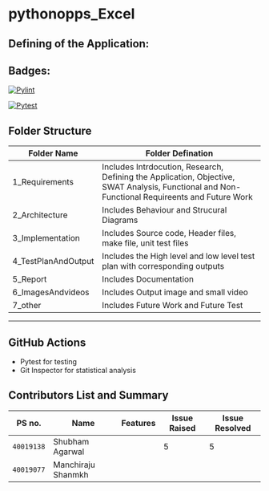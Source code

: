 # pythonopps_Excel 
## Defining of the Application:

## Badges:
[![Pylint](https://github.com/sinopeSA/pythonopps_Excel/actions/workflows/Pylint.yml/badge.svg?branch=master)](https://github.com/sinopeSA/pythonopps_Excel/actions/workflows/Pylint.yml)

[![Pytest](https://github.com/sinopeSA/pythonopps_Excel/actions/workflows/pytest.yml/badge.svg?branch=master)](https://github.com/sinopeSA/pythonopps_Excel/actions/workflows/pytest.yml)



## Folder Structure
|Folder Name|Folder Defination|
|---------------------------------|-----------------------------------------------------------------------------------------------------------|
| 1_Requirements | Includes Intrdocution, Research, Defining the Application, Objective, SWAT Analysis, Functional and Non-Functional Requireents and Future Work|
| 2_Architecture | Includes Behaviour and Strucural Diagrams |
| 3_Implementation | Includes Source code, Header files, make file, unit test files |
| 4_TestPlanAndOutput | Includes the High level and low level test plan with corresponding outputs |
| 5_Report | Includes Documentation |
| 6_ImagesAndvideos | Includes Output image and small video |
| 7_other | Includes Future Work and Future Test |
----------------------------------------------------------------------------------------------------------------------------------------------------------------------------


## GitHub Actions
* Pytest for testing
* Git Inspector for statistical analysis


## Contributors List and Summary
|PS no. |  Name   |    Features    | Issue Raised | Issue Resolved | 
|-------|---------|----------------|--------|-------|
| `40019138` | Shubham Agarwal| | 5 | 5 |
|`40019077`| Manchiraju Shanmkh|
